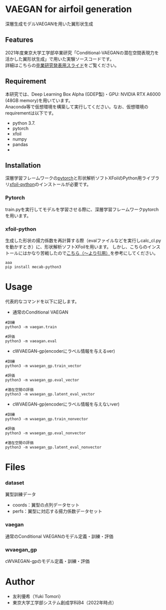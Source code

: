 # VAEGAN for airfoil generation

深層生成モデルVAEGANを用いた翼形状生成


## Features

2021年度東京大学工学部卒業研究「Conditional-VAEGANの潜在空間表現力を活かした翼形状生成」で用いた実験ソースコードです。<br>
詳細はこちらの[卒業研究発表用スライド](https://github.com/YukiTomori-starrr/VAEGAN_airfoil/files/8137821/_.ver.pdf)をご覧ください。

## Requirement

本研究では、Deep Learning Box Alpha (GDEP製)・GPU: NVIDIA RTX A6000 (48GB memory)を用いています。<br> 
Anaconda等で仮想環境を構築して実行してください。なお、仮想環境のrequirementは以下です。

* python 3.7.
* pytorch
* xfoil
* numpy
* pandas
* 

## Installation

深層学習フレームワークの[pytorch](https://pytorch.org/)と形状解析ソフトXFoilのPython用ライブラリ[xfoil-python](https://github.com/KikeM/xfoil-python)のインストールが必要です。

### Pytorch

train.pyを実行してモデルを学習させる際に、深層学習フレームワークpytorchを用います。

### xfoil-python

生成した形状の揚力係数を再計算する際（evalファイルなどを実行しcalc_cl.pyを動かすとき）に、形状解析ソフトXFoilを用います。
しかし、こちらのインストールにはかなり苦戦したので[こちら（〜より引用）](https://github.com/miyamotononno/generate_airfoil/issues/14)を参考にしてください。

```
aaa
pip install mecab-python3
```

# Usage

代表的なコマンドを以下に記します。
- 通常のConditional VAEGAN
```
#訓練
python3 -m vaegan.train

#評価
python3 -m vaeagan.eval
```
- cWVAEGAN-gp(encoderにラベル情報を与えるver)
```
#訓練
python3 -m wvaegan_gp.train_vector

#評価
python3 -m wvaegan_gp.eval_vector

#潜在空間の評価
python3 -m wvaegan_gp.latent_eval_vector
```
- cWVAEGAN-gp(encoderにラベル情報を与えないver)
```
#訓練
python3 -m wvaegan_gp.train_nonvector

#評価
python3 -m wvaegan_gp.eval_nonvector

#潜在空間の評価
python3 -m wvaegan_gp.latent_eval_nonvector
```

# Files

### dataset
翼型訓練データ
* coords：翼型の点列データセット
* perfs：翼型に対応する揚力係数データセット

### vaegan
通常のConditional VAEGANのモデル定義・訓練・評価

### wvaegan_gp
cWVAEGAN-gpのモデル定義・訓練・評価

# Author
* 友利優希（Yuki Tomori）
* 東京大学工学部システム創成学科B4（2022年時点）
